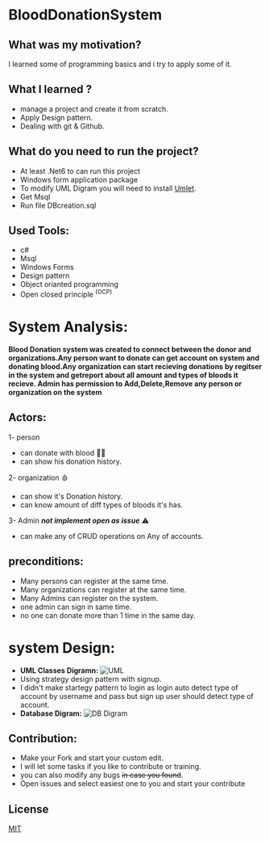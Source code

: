 # BloodDonationSystem
## What was my motivation?
  I learned some of programming basics and i try to apply some of it.
## What I learned ?
 - manage a project and create it from scratch.
 - Apply Design pattern.
 - Dealing with git & Github.

## What do you need to run the project?
- At least .Net6 to can run this project
- Windows form application package 
- To modify UML Digram you will need to install [Umlet](https://www.umlet.com/).
- Get Msql 
- Run file DBcreation.sql 

## Used Tools:
- c#
- Msql
- Windows Forms
- Design pattern
- Object orianted programming
- Open closed principle <sup>(OCP)</sup> 

# System Analysis:

**Blood Donation system was created to connect between the donor and organizations.Any person want to 
donate can get account on system and donating blood.Any organization can start recieving donations
by regitser in the system and getreport about all amount and types of bloods it recieve.
Admin has permission to Add,Delete,Remove any person or organization on the system**

## Actors:
1- person
   - can donate with blood :frowning_man:
   - can show his donation history.
  
2- organization :drop_of_blood:
   - can show it's Donation history.
   - can know amount of diff types of bloods it's has.
    
3- Admin  ***not implement open as issue*** :warning:
   -  can make any of CRUD operations on Any of accounts.

## preconditions:
- Many persons can register at the same time.
- Many organizations can register at the same time.
- Many Admins can register on the system.
- one admin can sign in same time.
- no one can donate more than 1 time in the same day.

# system Design:
- **UML Classes Digramn:**
![UML](https://user-images.githubusercontent.com/94639386/232314106-8b8c37c5-a16b-445e-bb79-74e263415b38.PNG)
 -  Using strategy design pattern with signup.
 -  I didn't make startegy pattern to login as login auto detect type of account by username and pass but sign up user should detect type of account.
- **Database Digram:**
![DB Digram](https://user-images.githubusercontent.com/94639386/232314375-f0a92946-213f-48ac-9602-72637a3aa908.PNG)

## Contribution:
- Make your Fork and start your custom edit.
- I will let some tasks if you like to contribute or training.
- you can also modify any bugs ~~in case you found~~.
- Open issues and select easiest one to you and start your contribute 

## License

[MIT](https://choosealicense.com/licenses/mit/)
